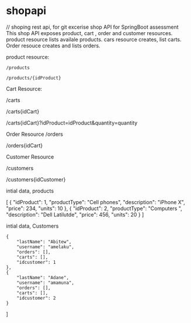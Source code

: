# shopapi
// shoping rest api, for git excerise 
shop API for SpringBoot assessment
This shop API exposes product, cart , order and customer resources.
product resource lists availale products.
cars resource creates, list carts.
Order resouce creates and lists orders.

product resource:

	/products
	
	/products/{idProduct}	
	
Cart Resource:

/carts

/carts{idCart}

/carts{idCart}?idProduct=idProduct&quantity=quantity


Order Resource
/orders

/orders{idCart}


Customer Resource

/customers

/customers{idCustomer}


intial data, products

[
    {
        "idProduct": 1,
        "productType": "Cell phones",
        "description": "iPhone X",
        "price": 234,
        "units": 10
    },
    {
        "idProduct": 2,
        "productType": "Computers ",
        "description": "Dell Latilutde",
        "price": 456,
        "units": 20
    }
]


intial data, Customers

    {
        "lastName": "Abitew",
        "username": "amelaku",
        "orders": [],
        "carts": [],
        "idcustomer": 1
    },
    {
        "lastName": "Adane",
        "username": "amamuna",
        "orders": [],
        "carts": [],
        "idcustomer": 2
    }
]

